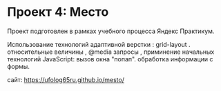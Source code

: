 # Проект 4: Место

Проект подготовлен в рамках учебного процесса Яндекс Практикум.

Использование технологий адаптивной верстки : grid-layout . относительные величины , @media запросы , приминение начальных технологий JavaScript: вызов окна "попап". обработка информации с формы.

сайт: https://ufolog65ru.github.io/mesto/
